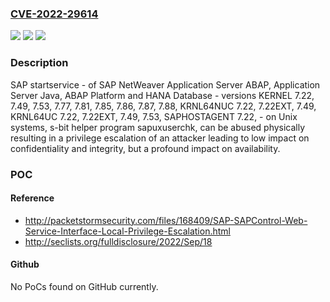 ### [CVE-2022-29614](https://cve.mitre.org/cgi-bin/cvename.cgi?name=CVE-2022-29614)
![](https://img.shields.io/static/v1?label=Product&message=SAP%20NetWeaver%20AS%20ABAP%2C%20AS%20Java%2C%20ABAP%20Platform%20and%20HANA%20Database&color=blue)
![](https://img.shields.io/static/v1?label=Version&message=n%2Fa&color=blue)
![](https://img.shields.io/static/v1?label=Vulnerability&message=CWE-269&color=brighgreen)

### Description

SAP startservice - of SAP NetWeaver Application Server ABAP, Application Server Java, ABAP Platform and HANA Database - versions KERNEL 7.22, 7.49, 7.53, 7.77, 7.81, 7.85, 7.86, 7.87, 7.88, KRNL64NUC 7.22, 7.22EXT, 7.49, KRNL64UC 7.22, 7.22EXT, 7.49, 7.53, SAPHOSTAGENT 7.22, - on Unix systems, s-bit helper program sapuxuserchk, can be abused physically resulting in a privilege escalation of an attacker leading to low impact on confidentiality and integrity, but a profound impact on availability.

### POC

#### Reference
- http://packetstormsecurity.com/files/168409/SAP-SAPControl-Web-Service-Interface-Local-Privilege-Escalation.html
- http://seclists.org/fulldisclosure/2022/Sep/18

#### Github
No PoCs found on GitHub currently.

